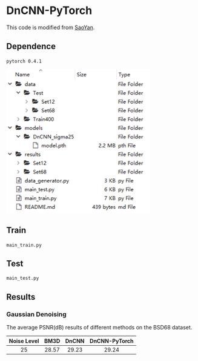 # DnCNN-PyTorch

This code is modified from [SaoYan](https://github.com/SaoYan/DnCNN-PyTorch).

## Dependence
```
pytorch 0.4.1
```
<img src="readme.png" width="380px"/>

## Train
```
main_train.py
```

## Test

```
main_test.py
```

## Results

### Gaussian Denoising

The average PSNR(dB) results of different methods on the BSD68 dataset.

|  Noise Level | BM3D | DnCNN | DnCNN-PyTorch |
|:-------:|:-------:|:-------:|:-------:|
| 25  |  28.57 | 29.23 | 29.24  |







